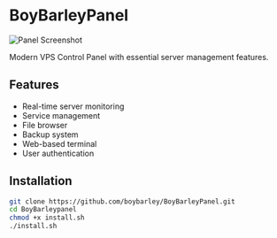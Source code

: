 # BoyBarleyPanel

![Panel Screenshot](screenshot.png)

Modern VPS Control Panel with essential server management features.

## Features
- Real-time server monitoring
- Service management
- File browser
- Backup system
- Web-based terminal
- User authentication

## Installation
```bash
git clone https://github.com/boybarley/BoyBarleyPanel.git
cd BoyBarleypanel
chmod +x install.sh
./install.sh
